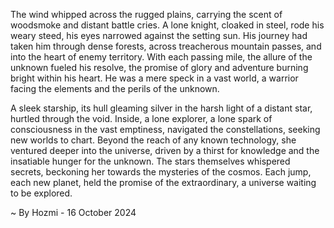 
The wind whipped across the rugged plains, carrying the scent of woodsmoke and distant battle cries.  A lone knight, cloaked in steel, rode his weary steed, his eyes narrowed against the setting sun.  His journey had taken him through dense forests, across treacherous mountain passes, and into the heart of enemy territory.  With each passing mile, the allure of the unknown fueled his resolve, the promise of glory and adventure burning bright within his heart.  He was a mere speck in a vast world, a warrior facing the elements and the perils of the unknown.

A sleek starship, its hull gleaming silver in the harsh light of a distant star, hurtled through the void. Inside, a lone explorer, a lone spark of consciousness in the vast emptiness, navigated the constellations, seeking new worlds to chart.  Beyond the reach of any known technology, she ventured deeper into the universe, driven by a thirst for knowledge and the insatiable hunger for the unknown. The stars themselves whispered secrets, beckoning her towards the mysteries of the cosmos. Each jump, each new planet, held the promise of the extraordinary, a universe waiting to be explored. 

~ By Hozmi - 16 October 2024
